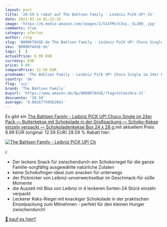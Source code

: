 ```yaml
---
layout: post
title: '28.59 % rabat auf The Bahlsen Family - Leibniz PiCK UP! Ch'
date: 2021-02-14 01:21:33
image: 'https://m.media-amazon.com/images/I/514fMctCXvL._SL200_.jpg'
comments: true
category: ofertas
author: ring
slug: 'B000KTAVGE-de The Bahlsen Family - Leibniz PiCK UP! Choco Single im 24er...'
sku: 'B000KTAVGE-de'
tags: [  ]
actualPrice: 8.99 EUR
currency: EUR
price: 8.99
comparePrice: 12.59 EUR
prodname: 'The Bahlsen Family - Leibniz PiCK UP! Choco Single im 24er Pack — Butterkekse mit Schokolade in der Großpackung — Schoko-Kekse einzeln verpackt — Schokoladenkekse Box  24 x 28 g '
country: 'de'
flag: '🇩🇪'
brand: 'The Bahlsen Family'
buyurl: 'https://www.amazon.de/dp/B000KTAVGE/?tag=tolees0ca-21'
descuento: '28.59'
average: '9.08267759562841'
---
```


Es gibt ein [The Bahlsen Family - Leibniz PiCK UP! Choco Single im 24er Pack — Butterkekse mit Schokolade in der Großpackung — Schoko-Kekse einzeln verpackt — Schokoladenkekse Box  24 x 28 g ](https://www.amazon.de/dp/B000KTAVGE/?tag=tolees0ca-21) mit aktuellem Preis 8.99 EUR (original: 12.59 EUR) 28.59 % Rabatt hier:

[![The Bahlsen Family - Leibniz PiCK UP! Ch](https://m.media-amazon.com/images/I/514fMctCXvL._SL200_.jpg)](https://www.amazon.de/dp/B000KTAVGE/?tag=tolees0ca-21)

ℹ️:

- Der leckere Snack für zwischendurch-ein Schokoriegel für die ganze Familie-sorgfältig ausgewählte natürliche Zutaten
- keine Schokofinger-ideal zum snacken für unterwegs
- der Picknicker von Leibniz-unverwechselbar im Geschmack-für süße Momente
- die Auszeit mit Biss von Leibniz in 4 leckeren Sorten-24 Stück einzeln verpackt
- Leckerer Keks-Riegel mit knackiger Schokolade in der praktischen Einzelpackung zum Mitnehmen - perfekt für den kleinen Hunger zwischendurch!

[🛒 kauf es hier!!](https://www.amazon.de/dp/B000KTAVGE/?tag=tolees0ca-21)
